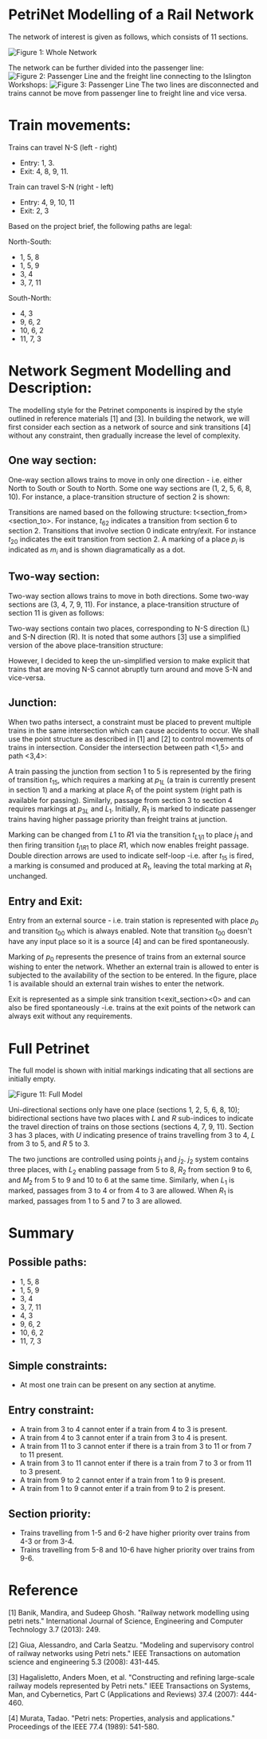 # PetriNet Modelling of a Rail Network
The network of interest is given as follows, which consists of 11 sections.

![Figure 1: Whole Network](PetriDiagram/WholeNetwork.PNG)

The network can be further divided into the passenger line: 
![Figure 2: Passenger Line](PetriDiagram/PassengerLine.PNG)
and the freight line connecting to the Islington Workshops:
![Figure 3: Passenger Line](PetriDiagram/FreightLine.PNG)
The two lines are disconnected and trains cannot be move from passenger line to freight line and vice versa. 

# Train movements:
Trains can travel N-S (left - right)
- Entry: 1, 3.
- Exit: 4, 8, 9, 11.

Train can travel S-N (right - left)
- Entry: 4, 9, 10, 11
- Exit: 2, 3

Based on the project brief, the following paths are legal: 

North-South: 
- 1, 5, 8
- 1, 5, 9
- 3, 4
- 3, 7, 11

South-North: 
- 4, 3
- 9, 6, 2
- 10, 6, 2
- 11, 7, 3

# Network Segment Modelling and Description:
The modelling style for the Petrinet components is inspired by the style outlined in reference materials [1] and [3]. In building the network, we will first consider each section as a network of source and sink transitions [4] without any constraint, then gradually increase the level of complexity.  

## One way section:
One-way section allows trains to move in only one direction - i.e. either North to South or South to North. Some one way sections are (1, 2, 5, 6, 8, 10). For instance, a place-transition structure of section 2 is shown:  

Transitions are named based on the following structure: t<section_from><section_to>. For instance, $t_{62}$ indicates a transition from section 6 to section 2. Transitions that involve section 0 indicate entry/exit. For instance $t_{20}$ indicates the exit transition from section 2. A marking of a place $p_i$ is indicated as $m_i$ and is shown diagramatically as a dot.

## Two-way section:
Two-way section allows trains to move in both directions. Some two-way sections are (3, 4, 7, 9, 11). For instance, a place-transition structure of section 11 is given as follows:

Two-way sections contain two places, corresponding to N-S direction (L) and S-N direction (R). It is noted that some authors [3] use a simplified version of the above place-transition structure:

However, I decided to keep the un-simplified version to make explicit that trains that are moving N-S cannot abruptly turn around and move S-N and vice-versa. 

## Junction:
When two paths intersect, a constraint must be placed to prevent multiple trains in the same intersection which can cause accidents to occur. We shall use the point structure as described in [1] and [2] to control movements of trains in intersection. Consider the intersection between path <1,5> and path <3,4>:

A train passing the junction from section 1 to 5 is represented by the firing of transition $t_{15}$, which requires a marking at $p_{1L}$ (a train is currently present in section 1) and a marking at place $R_1$ of the point system (right path is available for passing). Similarly, passage from section 3 to section 4 requires markings at $p_{3L}$ and $L_1$. Initially, $R_1$ is marked to indicate passenger trains having higher passage priority than freight trains at junction. 

Marking can be changed from $L1$ to $R1$ via the transition $t_{L1j1}$ to place $j_1$ and then firing transition $t_{j1R1}$ to place $R1$, which now enables freight passage. Double direction arrows are used to indicate self-loop -i.e. after $t_15$ is fired, a marking is consumed and produced at $R_1$, leaving the total marking at $R_1$ unchanged.

## Entry and Exit: 

Entry from an external source - i.e. train station is represented with place $p_0$ and transition $t_{00}$ which is always enabled. Note that transition $t_{00}$ doesn't have any input place so it is a source [4] and can be fired spontaneously.


Marking of $p_0$ represents the presence of trains from an external source wishing to enter the network. Whether an external train is allowed to enter is subjected to the availability of the section to be entered. In the figure, place 1 is available should an external train wishes to enter the network. 

Exit is represented as a simple sink transition t<exit_section><0> and can also be fired spontaneously -i.e. trains at the exit points of the network can always exit without any requirements. 


# Full Petrinet

The full model is shown with initial markings indicating that all sections are initially empty.

![Figure 11: Full Model](./PetriDiagram/Full_Petri_Net_Diagram.png)

Uni-directional sections only have one place (sections 1, 2, 5, 6, 8, 10); bidirectional sections have two places with $L$ and $R$ sub-indices to indicate the travel direction of trains on those sections (sections 4, 7, 9, 11). Section 3 has 3 places, with $U$ indicating presence of trains travelling from 3 to 4, $L$ from $3$ to $5$, and $R$ $5$ to $3$.

The two junctions are controlled using points $j_1$ and $j_2$. $j_2$ system contains three places, with $L_2$ enabling passage from $5$ to $8$, $R_2$ from section 9 to 6, and $M_2$ from 5 to 9 and 10 to 6 at the same time. Similarly, when $L_1$ is marked, passages from 3 to 4 or from 4 to 3 are allowed. When $R_1$ is marked, passages from $1$ to $5$ and $7$ to $3$ are allowed.  

# Summary

## Possible paths: 
- 1, 5, 8
- 1, 5, 9
- 3, 4
- 3, 7, 11 
- 4, 3
- 9, 6, 2
- 10, 6, 2
- 11, 7, 3

## Simple constraints: 
- At most one train can be present on any section at anytime. 

## Entry constraint:
- A train from 3 to 4 cannot enter if a train from 4 to 3 is present.
- A train from 4 to 3 cannot enter if a train from 3 to 4 is present. 
- A train from 11 to 3 cannot enter if there is a train from 3 to 11 or from 7 to 11 present. 
- A train from 3 to 11 cannot enter if there is a train from 7 to 3 or from 11 to 3 present. 
- A train from 9 to 2 cannot enter if a train from 1 to 9 is present. 
- A train from 1 to 9 cannot enter if a train from 9 to 2 is present. 

## Section priority: 
- Trains travelling from 1-5 and 6-2 have higher priority over trains from 4-3 or from 3-4.
- Trains travelling from 5-8 and 10-6 have higher priority over trains from 9-6.

# Reference 
[1] Banik, Mandira, and Sudeep Ghosh. "Railway network modelling using petri nets." International Journal of Science, Engineering and Computer Technology 3.7 (2013): 249.

[2] Giua, Alessandro, and Carla Seatzu. "Modeling and supervisory control of railway networks using Petri nets." IEEE Transactions on automation science and engineering 5.3 (2008): 431-445.

[3] Hagalisletto, Anders Moen, et al. "Constructing and refining large-scale railway models represented by Petri nets." IEEE Transactions on Systems, Man, and Cybernetics, Part C (Applications and Reviews) 37.4 (2007): 444-460.

[4] Murata, Tadao. "Petri nets: Properties, analysis and applications." Proceedings of the IEEE 77.4 (1989): 541-580.

